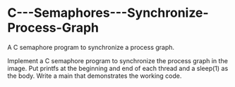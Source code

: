 # C---Semaphores---Synchronize-Process-Graph
A C semaphore program to synchronize a process graph.

Implement a C semaphore program to synchronize the process graph in the image. Put printfs at the beginning and end of each thread and a sleep(1) as the body. Write a main that demonstrates the working code.
